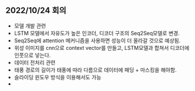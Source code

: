 ## 2022/10/24 회의
- 모델 개발 관련 
- LSTM 모델에서 자유도가 높은 인코더, 디코더 구조의 Seq2Seq모델로 변경.
- Seq2Seq에 attention 메커니즘을 사용하면 성능이 더 올라갈 것으로 예상됨.
- 위성 이미지를 cnn으로 context vector를 만들고, LSTM모델과 합쳐서  디코더에 인풋으로 넣는다. 
- 데이터 전처리 관련 
- 태풍 경로의 길이가 태풍에 따라 다름으로 데이터에 패딩 + 마스킹을 해야함.
- 슬라이딩 윈도우 방식을 이용해서도 가능
-
